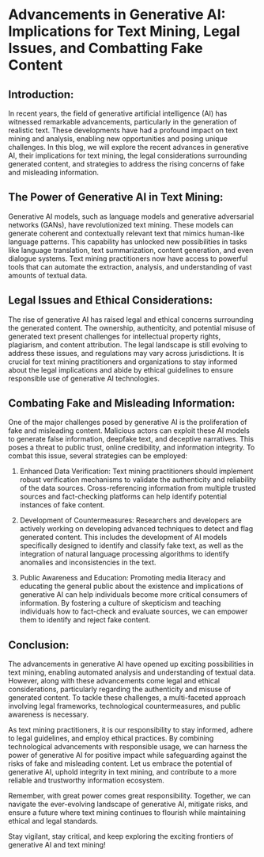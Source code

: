 # Advancements in Generative AI: Implications for Text Mining, Legal Issues, and Combatting Fake Content

## Introduction:
In recent years, the field of generative artificial intelligence (AI) has witnessed remarkable advancements, particularly in the generation of realistic text. These developments have had a profound impact on text mining and analysis, enabling new opportunities and posing unique challenges. In this blog, we will explore the recent advances in generative AI, their implications for text mining, the legal considerations surrounding generated content, and strategies to address the rising concerns of fake and misleading information.

## The Power of Generative AI in Text Mining:
Generative AI models, such as language models and generative adversarial networks (GANs), have revolutionized text mining. These models can generate coherent and contextually relevant text that mimics human-like language patterns. This capability has unlocked new possibilities in tasks like language translation, text summarization, content generation, and even dialogue systems. Text mining practitioners now have access to powerful tools that can automate the extraction, analysis, and understanding of vast amounts of textual data.

## Legal Issues and Ethical Considerations:
The rise of generative AI has raised legal and ethical concerns surrounding the generated content. The ownership, authenticity, and potential misuse of generated text present challenges for intellectual property rights, plagiarism, and content attribution. The legal landscape is still evolving to address these issues, and regulations may vary across jurisdictions. It is crucial for text mining practitioners and organizations to stay informed about the legal implications and abide by ethical guidelines to ensure responsible use of generative AI technologies.

## Combating Fake and Misleading Information:
One of the major challenges posed by generative AI is the proliferation of fake and misleading content. Malicious actors can exploit these AI models to generate false information, deepfake text, and deceptive narratives. This poses a threat to public trust, online credibility, and information integrity. To combat this issue, several strategies can be employed:

1. Enhanced Data Verification:
Text mining practitioners should implement robust verification mechanisms to validate the authenticity and reliability of the data sources. Cross-referencing information from multiple trusted sources and fact-checking platforms can help identify potential instances of fake content.

2. Development of Countermeasures:
Researchers and developers are actively working on developing advanced techniques to detect and flag generated content. This includes the development of AI models specifically designed to identify and classify fake text, as well as the integration of natural language processing algorithms to identify anomalies and inconsistencies in the text.

3. Public Awareness and Education:
Promoting media literacy and educating the general public about the existence and implications of generative AI can help individuals become more critical consumers of information. By fostering a culture of skepticism and teaching individuals how to fact-check and evaluate sources, we can empower them to identify and reject fake content.

## Conclusion:
The advancements in generative AI have opened up exciting possibilities in text mining, enabling automated analysis and understanding of textual data. However, along with these advancements come legal and ethical considerations, particularly regarding the authenticity and misuse of generated content. To tackle these challenges, a multi-faceted approach involving legal frameworks, technological countermeasures, and public awareness is necessary.

As text mining practitioners, it is our responsibility to stay informed, adhere to legal guidelines, and employ ethical practices. By combining technological advancements with responsible usage, we can harness the power of generative AI for positive impact while safeguarding against the risks of fake and misleading content. Let us embrace the potential of generative AI, uphold integrity in text mining, and contribute to a more reliable and trustworthy information ecosystem.

Remember, with great power comes great responsibility. Together, we can navigate the ever-evolving landscape of generative AI, mitigate risks, and ensure a future where text mining continues to flourish while maintaining ethical and legal standards.

Stay vigilant, stay critical, and keep exploring the exciting frontiers of generative AI and text mining!
